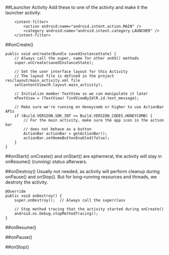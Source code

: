 ##Launcher Activity
Add these to one of the activity and make it the launcher activity.
```
    <intent-filter>
        <action android:name="android.intent.action.MAIN" />
        <category android:name="android.intent.category.LAUNCHER" />
    </intent-filter>
```

##onCreate()
```
public void onCreate(Bundle savedInstanceState) {
    // Always call the super, same for other onXX() methods
    super.onCreate(savedInstanceState);

    // Set the user interface layout for this Activity
    // The layout file is defined in the project res/layout/main_activity.xml file
    setContentView(R.layout.main_activity);
    
    // Initialize member TextView so we can manipulate it later
    mTextView = (TextView) findViewById(R.id.text_message);
    
    // Make sure we're running on Honeycomb or higher to use ActionBar APIs
    if (Build.VERSION.SDK_INT >= Build.VERSION_CODES.HONEYCOMB) {
        // For the main activity, make sure the app icon in the action bar
        // does not behave as a button
        ActionBar actionBar = getActionBar();
        actionBar.setHomeButtonEnabled(false);
    }
}
```
##onStart()
onCreate() and onStart() are ephemeral, the activity will stay in onResume() (running) status afterwars.

##onDestroy()
Usually not needed, as activity will perform cleanup during onPause() and onStop(). But for long-running resources and threads, we destroty the activity.
```
@Override
public void onDestroy() {
    super.onDestroy();  // Always call the superclass
    
    // Stop method tracing that the activity started during onCreate()
    android.os.Debug.stopMethodTracing();
}
```

##onResume()


##onPause()



##onStop()
